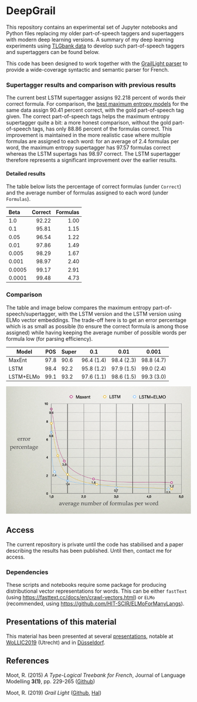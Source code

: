 # DeepGrail

This repository contains an experimental set of Jupyter notebooks and Python files replacing my older part-of-speech taggers and supertaggers with modern deep learning versions. A summary of my deep learning experiments using [TLGbank data](https://richardmoot.github.io/TLGbank/) to develop such part-of-speech taggers and supertaggers can be found below.

This code has been designed to work together with the [GrailLight parser](https://github.com/RichardMoot/GrailLight) to provide a wide-coverage syntactic and semantic parser for French. 

### Supertagger results and comparison with previous results

The current best LSTM supertagger assigns 92.218 percent of words their correct formula. For comparison, the [best maximum entropy models](https://github.com/RichardMoot/models) for the same data assign 90.41 percent correct, with the gold part-of-speech tag given. The correct part-of-speech tags helps the maximum entropy supertagger quite a bit: a more honest comparison, without the gold part-of-speech tags, has only 88.86 percent of the formulas correct. This improvement is maintained in the more realistic case where multiple formulas are assigned to each word: for an average of 2.4 formulas per word, the maximum entropy supertagger has 97.57 formulas correct whereas the LSTM supertags has 98.97 correct. The LSTM supertagger therefore represents a significant improvement over the earlier results.

#### Detailed results

The table below lists the percentage of correct formulas (under `Correct`) and the average number of formulas assigned to each word (under `Formulas`).

| Beta | Correct | Formulas|
|:-----|--------:|--------:|
1.0   | 92.22 | 1.00 |
0.1   | 95.81 | 1.15 |
0.05  | 96.54 | 1.22 |
0.01  | 97.86 | 1.49 |
0.005 | 98.29 | 1.67 |
0.001 | 98.97 | 2.40 |
0.0005 | 99.17 | 2.91 |
0.0001 | 99.48 | 4.73 |

### Comparison

The table and image below compares the maximum entropy part-of-speech/supertagger, with the LSTM version and the LSTM version using ELMo vector embeddings. The trade-off here is to get an error percentage which is as small as possible (to ensure the correct formula is among those assigned) while having keeping the average number of possible words per formula low (for parsing efficiency).

| Model | POS | Super | 0.1 | 0.01 | 0.001 |
|-------|-----|-------|-----|------|-------|
| MaxEnt | 97.8 | 90.6 | 96.4 (1.4) | 98.4 (2.3) | 98.8 (4.7) |
| LSTM | 98.4 | 92.2 | 95.8 (1.2) | 97.9 (1.5) | 99.0 (2.4) |
| LSTM+ELMo | 99.1 | 93.2 | 97.6 (1.1) | 98.6 (1.5) | 99.3 (3.0) |

![visual map of the average number of formulas/word versus the error percentage for the different models](https://github.com/RichardMoot/Slides/blob/master/eval_deep.png)

## Access

The current repository is private until the code has stabilised and a paper describing the results has been published. Until then, contact me for access. 

### Dependencies

These scripts and notebooks require some package for producing distributional vector representations for words. This can be either `fastText` (using https://fasttext.cc/docs/en/crawl-vectors.html) or `ELMo` (recommended, using https://github.com/HIT-SCIR/ELMoForManyLangs).

## Presentations of this material

This material has been presented at several [presentations](https://richardmoot.github.io/Slides/), notable at [WoLLIC2019](https://richardmoot.github.io/Slides/WoLLIC2019.pdf) (Utrecht) and in [Düsseldorf](https://richardmoot.github.io/Slides/WCS_Dusseldorf.pdf).

## References

Moot, R. (2015) _A Type-Logical Treebank for French_, Journal of
Language Modelling **3(1)**, pp. 229-265 ([Github](https://richardmoot.github.io/TLGbank/))

Moot, R. (2019) _Grail Light_ ([Github](https://github.com/RichardMoot/GrailLight), [Hal](
https://hal.archives-ouvertes.fr/hal-02101396/))
